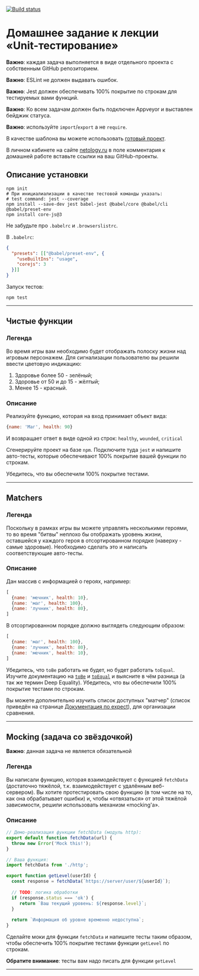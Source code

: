 [![Build status](https://ci.appveyor.com/api/projects/status/fr6gthnwknfureje?svg=true)](https://ci.appveyor.com/project/Nikiteo/ajs-test-ci-function)

# Домашнее задание к лекции «Unit-тестирование»

**Важно**: каждая задача выполняется в виде отдельного проекта с собственным GitHub репозиторием.

**Важно**: ESLint не должен выдавать ошибок.

**Важно**: Jest должен обеспечивать 100% покрытие по строкам для тестируемых вами функций.

**Важно**: Ко всем задачам должен быть подключен Appveyor и выставлен бейджик статуса.

**Важно**: используйте `import`/`export` а не `require`.

В качестве шаблона вы можете использовать [готовый проект](/ci-template).

В личном кабинете на сайте [netology.ru](http://netology.ru/) в поле комментария к домашней работе вставьте ссылки на ваш GitHub-проекты.

## Описание установки

```shell
npm init
# При инициалиализации в качестве тестовой команды указать:
# test command: jest --coverage
npm install --save-dev jest babel-jest @babel/core @babel/cli @babel/preset-env
npm install core-js@3
```

Не забудьте про `.babelrc` и `.browserslistrc`.

В `.babelrc`:
```json
{
  "presets": [["@babel/preset-env", {
    "useBuiltIns": "usage",
    "corejs": 3
  }]]
}
```

Запуск тестов:
```shell
npm test
```

---

## Чистые функции

### Легенда

Во время игры вам необходимо будет отображать полоску жизни над игровым персонажем. Для сигнализации пользователю вы решили ввести цветовую индикацию:
1. Здоровье более 50 - зелёный;
1. Здоровье от 50 и до 15 - жёлтый;
1. Менее 15 - красный.

### Описание

Реализуйте функцию, которая на вход принимает объект вида:
```javascript
{name: 'Маг', health: 90}
```
И возвращает ответ в виде одной из строк: `healthy`, `wounded`, `critical`

Сгенерируйте проект на базе `npm`. Подключите туда `jest` и напишите авто-тесты, которые обеспечивают 100% покрытие вашей функции по строкам.

Убедитесь, что вы обеспечили 100% покрытие тестами.

---

## Matchers

### Легенда

Поскольку в рамках игры вы можете управлять несколькими героями, то во время "битвы" неплохо бы отображать уровень жизни, оставшейся у каждого героя в отсортированном порядке (наверху - самые здоровые). Необходимо сделать это и написать соответствующие авто-тесты.

### Описание

Дан массив с информацией о героях, например:
```javascript
[
  {name: 'мечник', health: 10},
  {name: 'маг', health: 100},
  {name: 'лучник', health: 80},
]
```
В отсортированном порядке должно выглядеть следующим образом:
```javascript
[
  {name: 'маг', health: 100},
  {name: 'лучник', health: 80},
  {name: 'мечник', health: 10},
]
```

Убедитесь, что `toBe` работать не будет, но будет работать `toEqual`. Изучите документацию на [`toBe`](https://jestjs.io/docs/en/expect#tobevalue) и [`toEqual`](https://jestjs.io/docs/en/expect#toequalvalue) и выясните в чём разница (а так же термин Deep Equality). Убедитесь, что вы обеспечили 100% покрытие тестами по строкам.

Вы можете дополнительно изучить список доступных "матчер" (список приведён на странице [Документация по expect](https://jestjs.io/docs/ru/expect)), для организации сравнения.

---

## Mocking (задача со звёздочкой)

**Важно**: данная задача не является обязательной 

### Легенда

Вы написали функцию, которая взаимодействует с функцией `fetchData` (достаточно тяжёлой, т.к. взаимодействует с удалённым веб-сервером). Вы хотите протестировать свою функцию (в том числе на то, как она обрабатывает ошибки) и, чтобы «отвязаться» от этой тяжёлой зависимости, решили использовать механизм «mocking'а».

### Описание

```javascript
// Демо-реализация функции fetchData (модуль http):
export default function fetchData(url) {
  throw new Error('Mock this!');
}
```

```javascript
// Ваша функция:
import fetchData from './http';

export function getLevel(userId) {
  const response = fetchData(`https://server/user/${userId}`);
  
  // TODO: логика обработки
  if (response.status === 'ok') {
     return `Ваш текущий уровень: ${response.level}`; 
  }
  
  return `Информация об уровне временно недоступна`;
}
```

Сделайте моки для функции `fetchData` и напишите тесты таким образом, чтобы обеспечить 100% покрытие тестами функции `getLevel` по строкам.

**Обратите внимание**: тесты вам надо писать для функции `getLevel`

---
